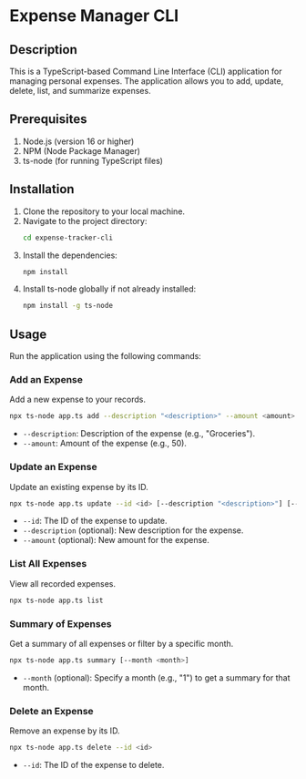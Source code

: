 # Expense Manager CLI

## Description

This is a TypeScript-based Command Line Interface (CLI) application for managing personal expenses. The application allows you to add, update, delete, list, and summarize expenses.

## Prerequisites

1. Node.js (version 16 or higher)
2. NPM (Node Package Manager)
3. ts-node (for running TypeScript files)

## Installation

1. Clone the repository to your local machine.
2. Navigate to the project directory:
   ```bash
   cd expense-tracker-cli
   ```
3. Install the dependencies:
   ```bash
   npm install
   ```
4. Install ts-node globally if not already installed:
   ```bash
   npm install -g ts-node
   ```

## Usage

Run the application using the following commands:

### Add an Expense

Add a new expense to your records.

```bash
npx ts-node app.ts add --description "<description>" --amount <amount>
```

- `--description`: Description of the expense (e.g., "Groceries").
- `--amount`: Amount of the expense (e.g., 50).

### Update an Expense

Update an existing expense by its ID.

```bash
npx ts-node app.ts update --id <id> [--description "<description>"] [--amount <amount>]
```

- `--id`: The ID of the expense to update.
- `--description` (optional): New description for the expense.
- `--amount` (optional): New amount for the expense.

### List All Expenses

View all recorded expenses.

```bash
npx ts-node app.ts list
```

### Summary of Expenses

Get a summary of all expenses or filter by a specific month.

```bash
npx ts-node app.ts summary [--month <month>]
```

- `--month` (optional): Specify a month (e.g., "1") to get a summary for that month.

### Delete an Expense

Remove an expense by its ID.

```bash
npx ts-node app.ts delete --id <id>
```

- `--id`: The ID of the expense to delete.
